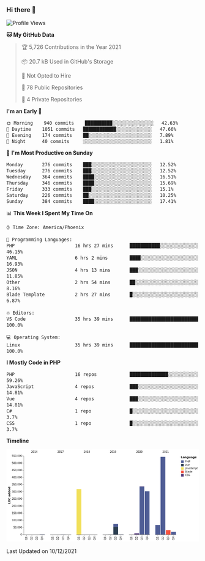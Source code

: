 ### Hi there 👋

<!--START_SECTION:waka-->
![Profile Views](http://img.shields.io/badge/Profile%20Views-7-blue)

**🐱 My GitHub Data** 

> 🏆 5,726 Contributions in the Year 2021
 > 
> 📦 20.7 kB Used in GitHub's Storage 
 > 
> 🚫 Not Opted to Hire
 > 
> 📜 78 Public Repositories 
 > 
> 🔑 4 Private Repositories  
 > 
**I'm an Early 🐤** 

```text
🌞 Morning    940 commits    ██████████░░░░░░░░░░░░░░░   42.63% 
🌆 Daytime    1051 commits   ████████████░░░░░░░░░░░░░   47.66% 
🌃 Evening    174 commits    ██░░░░░░░░░░░░░░░░░░░░░░░   7.89% 
🌙 Night      40 commits     ░░░░░░░░░░░░░░░░░░░░░░░░░   1.81%

```
📅 **I'm Most Productive on Sunday** 

```text
Monday       276 commits    ███░░░░░░░░░░░░░░░░░░░░░░   12.52% 
Tuesday      276 commits    ███░░░░░░░░░░░░░░░░░░░░░░   12.52% 
Wednesday    364 commits    ████░░░░░░░░░░░░░░░░░░░░░   16.51% 
Thursday     346 commits    ████░░░░░░░░░░░░░░░░░░░░░   15.69% 
Friday       333 commits    ███░░░░░░░░░░░░░░░░░░░░░░   15.1% 
Saturday     226 commits    ██░░░░░░░░░░░░░░░░░░░░░░░   10.25% 
Sunday       384 commits    ████░░░░░░░░░░░░░░░░░░░░░   17.41%

```


📊 **This Week I Spent My Time On** 

```text
⌚︎ Time Zone: America/Phoenix

💬 Programming Languages: 
PHP                      16 hrs 27 mins      ███████████░░░░░░░░░░░░░░   46.15% 
YAML                     6 hrs 2 mins        ████░░░░░░░░░░░░░░░░░░░░░   16.93% 
JSON                     4 hrs 13 mins       ███░░░░░░░░░░░░░░░░░░░░░░   11.85% 
Other                    2 hrs 54 mins       ██░░░░░░░░░░░░░░░░░░░░░░░   8.16% 
Blade Template           2 hrs 27 mins       █░░░░░░░░░░░░░░░░░░░░░░░░   6.87%

🔥 Editors: 
VS Code                  35 hrs 39 mins      █████████████████████████   100.0%

💻 Operating System: 
Linux                    35 hrs 39 mins      █████████████████████████   100.0%

```

**I Mostly Code in PHP** 

```text
PHP                      16 repos            ██████████████░░░░░░░░░░░   59.26% 
JavaScript               4 repos             ███░░░░░░░░░░░░░░░░░░░░░░   14.81% 
Vue                      4 repos             ███░░░░░░░░░░░░░░░░░░░░░░   14.81% 
C#                       1 repo              █░░░░░░░░░░░░░░░░░░░░░░░░   3.7% 
CSS                      1 repo              █░░░░░░░░░░░░░░░░░░░░░░░░   3.7%

```


**Timeline**

![Chart not found](https://raw.githubusercontent.com/mikebronner/mikebronner/master/charts/bar_graph.png) 


 Last Updated on 10/12/2021
<!--END_SECTION:waka-->

<!--
**mikebronner/mikebronner** is a ✨ _special_ ✨ repository because its `README.md` (this file) appears on your GitHub profile.

Here are some ideas to get you started:

- 🔭 I’m currently working on ...
- 🌱 I’m currently learning ...
- 👯 I’m looking to collaborate on ...
- 🤔 I’m looking for help with ...
- 💬 Ask me about ...
- 📫 How to reach me: ...
- 😄 Pronouns: ...
- ⚡ Fun fact: ...
-->
